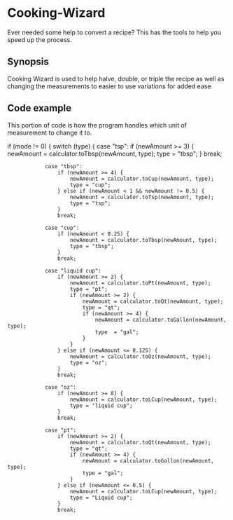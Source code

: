 # Cooking-Wizard
Ever needed some help to convert a recipe? This has the tools to help you speed up the process.

## Synopsis
Cooking Wizard is used to help halve, double, or triple the recipe as well as changing the measurements to easier to use variations for added ease

## Code example
This portion of code is how the program handles which unit of measurement to change it to.

if (mode != 0) {
            switch (type) {
                case "tsp":
                    if (newAmount >= 3) {
                        newAmount = calculator.toTbsp(newAmount, type);
                        type = "tbsp";
                    }
                    break;

                case "tbsp":
                    if (newAmount >= 4) {
                        newAmount = calculator.toCup(newAmount, type);
                        type = "cup";
                    } else if (newAmount < 1 && newAmount != 0.5) {
                        newAmount = calculator.toTsp(newAmount, type);
                        type = "tsp";
                    }
                    break;

                case "cup":
                    if (newAmount < 0.25) {
                        newAmount = calculator.toTbsp(newAmount, type);
                        type = "tbsp";
                    }
                    break;

                case "liquid cup":
                    if (newAmount >= 2) {
                        newAmount = calculator.toPt(newAmount, type);
                        type = "pt";
                        if (newAmount >= 2) {
                            newAmount = calculator.toQt(newAmount, type);
                            type = "qt";
                            if (newAmount >= 4) {
                                newAmount = calculator.toGallon(newAmount, type);
                                type  = "gal";
                            }
                        }
                    } else if (newAmount <= 0.125) {
                        newAmount = calculator.toOz(newAmount, type);
                        type = "oz";
                    }
                    break;

                case "oz":
                    if (newAmount >= 8) {
                        newAmount = calculator.toLCup(newAmount, type);
                        type = "liquid cup";
                    }
                    break;

                case "pt":
                    if (newAmount >= 2) {
                        newAmount = calculator.toQt(newAmount, type);
                        type = "qt";
                        if (newAmount >= 4) {
                            newAmount = calculator.toGallon(newAmount, type);
                            type = "gal";
                        }
                    } else if (newAmount <= 0.5) {
                        newAmount = calculator.toLCup(newAmount, type);
                        type = "Liquid cup";
                    }
                    break;
